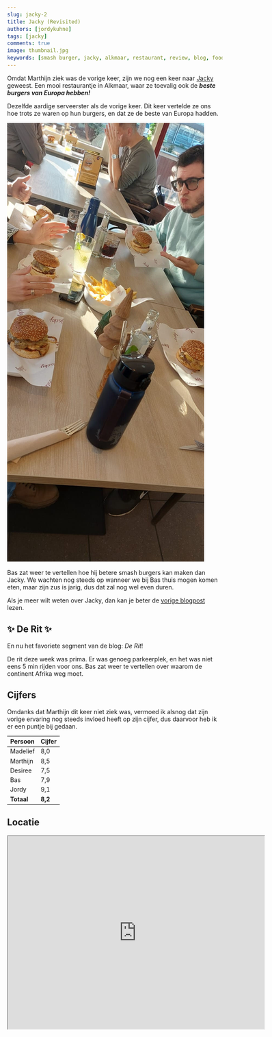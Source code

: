 ```yaml
---
slug: jacky-2
title: Jacky (Revisited)
authors: [jordykuhne]
tags: [jacky]
comments: true
image: thumbnail.jpg
keywords: [smash burger, jacky, alkmaar, restaurant, review, blog, food blog]
---
```


Omdat Marthijn ziek was de vorige keer, zijn we nog een keer naar [Jacky](https://jackyalkmaar.nl/) geweest. Een mooi restaurantje in Alkmaar, waar ze toevalig ook de _**beste burgers van Europa hebben!**_

<!-- truncate -->

Dezelfde aardige serveerster als de vorige keer. Dit keer vertelde ze ons hoe trots ze waren op hun burgers, en dat ze de beste van Europa hadden.

![tafel](thumbnail.jpg)

Bas zat weer te vertellen hoe hij betere smash burgers kan maken dan Jacky.
We wachten nog steeds op wanneer we bij Bas thuis mogen komen eten,
maar zijn zus is jarig, dus dat zal nog wel even duren.

Als je meer wilt weten over Jacky,
dan kan je beter de [vorige blogpost](/jacky) lezen.

## ✨ De Rit ✨

En nu het favoriete segment van de blog: _De Rit_!

De rit deze week was prima.
Er was genoeg parkeerplek, en het was niet eens 5 min rijden voor ons.
Bas zat weer te vertellen over waarom de continent Afrika weg moet.

## Cijfers

Omdanks dat Marthijn dit keer niet ziek was, vermoed ik alsnog dat zijn vorige ervaring nog steeds invloed heeft op zijn cijfer, dus daarvoor heb ik er een puntje bij gedaan.

| Persoon  | Cijfer |
|----------|--------|
| Madelief | 8,0    |
| Marthijn | 8,5    |
| Desiree  | 7,5    |
| Bas      | 7,9    |
| Jordy    | 9,1    |
|**Totaal**|**8,2** |

## Locatie

<iframe src="https://www.google.com/maps/embed?pb=!1m18!1m12!1m3!1d2421.338381275318!2d4.749031777021208!3d52.6357993276492!2m3!1f0!2f0!3f0!3m2!1i1024!2i768!4f13.1!3m3!1m2!1s0x47cf5766bfacba05%3A0x912d806b6f1cf8bf!2sJacky%20Alkmaar!5e0!3m2!1snl!2snl!4v1734649072196!5m2!1snl!2snl" width="600" height="450" allowfullscreen="" loading="lazy" referrerpolicy="no-referrer-when-downgrade"></iframe>